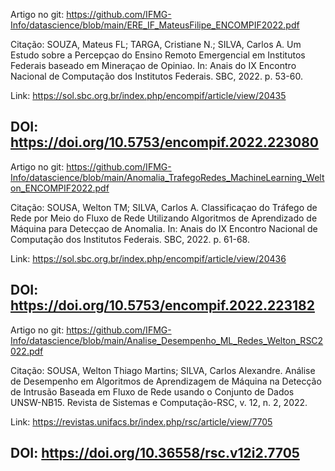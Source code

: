 Artigo no git: https://github.com/IFMG-Info/datascience/blob/main/ERE_IF_MateusFilipe_ENCOMPIF2022.pdf

Citação: SOUZA, Mateus FL; TARGA, Cristiane N.; SILVA, Carlos A. Um Estudo sobre a Percepçao do Ensino Remoto Emergencial em Institutos Federais baseado em Mineraçao de Opiniao. In: Anais do IX Encontro Nacional de Computação dos Institutos Federais. SBC, 2022. p. 53-60.

Link: https://sol.sbc.org.br/index.php/encompif/article/view/20435

DOI: https://doi.org/10.5753/encompif.2022.223080
---------------------------------------------------
Artigo no git: https://github.com/IFMG-Info/datascience/blob/main/Anomalia_TrafegoRedes_MachineLearning_Welton_ENCOMPIF2022.pdf

Citação: SOUSA, Welton TM; SILVA, Carlos A. Classificaçao do Tráfego de Rede por Meio do Fluxo de Rede Utilizando Algoritmos de Aprendizado de Máquina para Detecçao de Anomalia. In: Anais do IX Encontro Nacional de Computação dos Institutos Federais. SBC, 2022. p. 61-68.

Link: https://sol.sbc.org.br/index.php/encompif/article/view/20436

DOI: https://doi.org/10.5753/encompif.2022.223182
---------------------------------------------------
Artigo no git: https://github.com/IFMG-Info/datascience/blob/main/Analise_Desempenho_ML_Redes_Welton_RSC2022.pdf

Citação: SOUSA, Welton Thiago Martins; SILVA, Carlos Alexandre. Análise de Desempenho em Algoritmos de Aprendizagem de Máquina na Detecção de Intrusão Baseada em Fluxo de Rede usando o Conjunto de Dados UNSW-NB15. Revista de Sistemas e Computação-RSC, v. 12, n. 2, 2022.

Link: https://revistas.unifacs.br/index.php/rsc/article/view/7705

DOI: https://doi.org/10.36558/rsc.v12i2.7705
---------------------------------------------------
